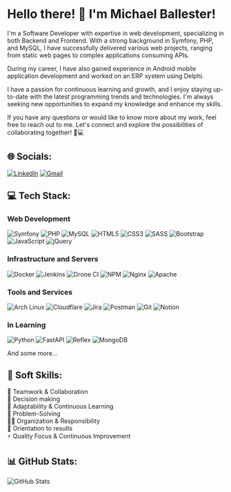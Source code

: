 # Hello there! 👋 I'm Michael Ballester!

I'm a Software Developer with expertise in web development, specializing in both Backend and Frontend. With a strong background in Symfony, PHP, and MySQL, I have successfully delivered various web projects, ranging from static web pages to complex applications consuming APIs.

During my career, I have also gained experience in Android mobile application development and worked on an ERP system using Delphi.

I have a passion for continuous learning and growth, and I enjoy staying up-to-date with the latest programming trends and technologies. I'm always seeking new opportunities to expand my knowledge and enhance my skills.

If you have any questions or would like to know more about my work, feel free to reach out to me. Let's connect and explore the possibilities of collaborating together! 💬💻

## 🌐 Socials:
[![LinkedIn](https://img.shields.io/badge/LinkedIn-%230077B5.svg?logo=linkedin&logoColor=white)](https://www.linkedin.com/in/michaelballester/)
[![Gmail](https://img.shields.io/badge/Gmail-D14836?&logo=gmail&logoColor=white)](mailto:mike@mikebgdev.com)

## 💻 Tech Stack:

### Web Development
![Symfony](https://img.shields.io/badge/Symfony-%23000000.svg?style=flat&logo=symfony&logoColor=white)
![PHP](https://img.shields.io/badge/PHP-%23777BB4.svg?style=flat&logo=php&logoColor=white)
![MySQL](https://img.shields.io/badge/MySQL-%2300f.svg?style=flat&logo=mysql&logoColor=white)
![HTML5](https://img.shields.io/badge/HTML5-%23E34F26.svg?style=flat&logo=html5&logoColor=white)
![CSS3](https://img.shields.io/badge/CSS3-%231572B6.svg?style=flat&logo=css3&logoColor=white)
![SASS](https://img.shields.io/badge/SASS-hotpink.svg?style=flat&logo=SASS&logoColor=white)
![Bootstrap](https://img.shields.io/badge/Bootstrap-%23563D7C.svg?style=flat&logo=bootstrap&logoColor=white)
![JavaScript](https://img.shields.io/badge/JavaScript-%23323330.svg?style=flat&logo=javascript&logoColor=%23F7DF1E)
![jQuery](https://img.shields.io/badge/jQuery-%230769AD.svg?style=flat&logo=jquery&logoColor=white)

### Infrastructure and Servers
![Docker](https://img.shields.io/badge/Docker-%230db7ed.svg?style=flat&logo=docker&logoColor=white)
![Jenkins](https://img.shields.io/badge/Jenkins-%232C5263.svg?style=flat&logo=jenkins&logoColor=white)
![Drone CI](https://img.shields.io/badge/Drone%20CI-%230db7ed.svg?style=flat&logo=drone&logoColor=white)
![NPM](https://img.shields.io/badge/NPM-%23000000.svg?style=flat&logo=npm&logoColor=white)
![Nginx](https://img.shields.io/badge/Nginx-%23009639.svg?style=flat&logo=nginx&logoColor=white)
![Apache](https://img.shields.io/badge/Apache-%23D42029.svg?style=flat&logo=apache&logoColor=white) 

### Tools and Services
![Arch Linux](https://img.shields.io/badge/Arch%20Linux-1793D1?style=flat&logo=arch-linux&logoColor=white)
![Cloudflare](https://img.shields.io/badge/Cloudflare-F38020?style=flat&logo=Cloudflare&logoColor=white) 
![Jira](https://img.shields.io/badge/Jira-%230A0FFF.svg?style=flat&logo=jira&logoColor=white) 
![Postman](https://img.shields.io/badge/Postman-FF6C37?style=flat&logo=postman&logoColor=white)
![Git](https://img.shields.io/badge/Git-%23F05033.svg?style=flat&logo=git&logoColor=white)
![Notion](https://img.shields.io/badge/Notion-%23000000.svg?style=flat&logo=notion&logoColor=white)

### In Learning
![Python](https://img.shields.io/badge/Python-3670A0?style=flat&logo=python&logoColor=ffdd54)
![FastAPI](https://img.shields.io/badge/FastAPI-005571?style=flat&logo=fastapi&logoColor=white)
![Reflex](https://img.shields.io/badge/Reflex-005571?style=flat&logo=reflex&logoColor=white)
![MongoDB](https://img.shields.io/badge/MongoDB-%234ea94b.svg?style=flat&logo=mongodb&logoColor=white)


And some more...


## 💬 Soft Skills:

🤝 Teamwork & Collaboration <br>
🤔 Decision making <br>
📖 Adaptability & Continuous Learning <br>
🧩 Problem-Solving <br>
👩‍💼 Organization & Responsibility <br>
🎯 Orientation to results <br>
⚡ Quality Focus & Continuous Improvement <br>

## 📊 GitHub Stats:
![GitHub Stats](https://github-readme-stats.vercel.app/api?username=mikebgdev&show_icons=true&count_private=true&theme=vue-dark&hide_border=true)
